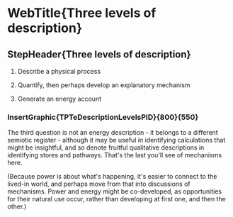 # WebTitle{Three levels of description}

## StepHeader{Three levels of description}

1. Describe a physical process

2. Quantify, then perhaps develop an explanatory mechanism

3. Generate an energy account

### InsertGraphic{TPTeDescriptionLevelsPID}{800}{550}

The third question is not an energy description - it belongs to a different semiotic register - although it may be useful in identifying calculations that might be insightful, and so denote fruitful qualitative descriptions in identifying stores and pathways. That's the last you'll see of mechanisms here.

(Because power is about what's happening, it's easier to connect to the lived-in world, and perhaps move from that into discussions of mechanisms. Power and energy might be co-developed, as opportunities for their natural use occur, rather than developing at first one, and then the other.)
